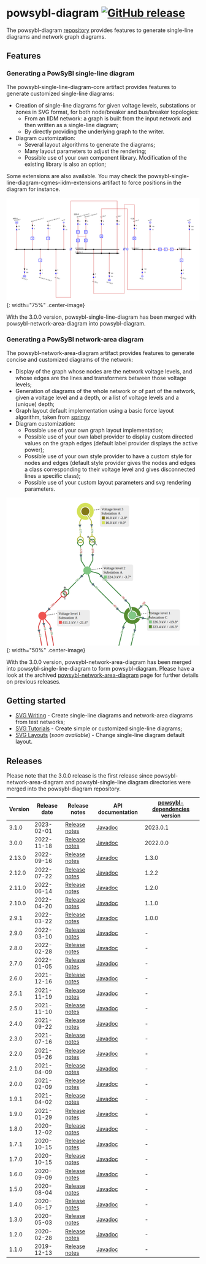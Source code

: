 # powsybl-diagram [![GitHub release](https://img.shields.io/github/release/powsybl/powsybl-diagram.svg?sort=semver)](https://github.com/powsybl/powsybl-diagram/releases/)
The powsybl-diagram [repository](https://github.com/powsybl/powsybl-diagram) provides features to generate single-line diagrams and network graph diagrams.

## Features

### Generating a PowSyBl single-line diagram
The powsybl-single-line-diagram-core artifact provides features to generate customized single-line diagrams:
- Creation of single-line diagrams for given voltage levels, substations or zones in SVG format, for both node/breaker and bus/breaker topologies:
  - From an IIDM network: a graph is built from the input network and then written as a single-line diagram;
  - By directly providing the underlying graph to the writer.
- Diagram customization:
    - Several layout algorithms to generate the diagrams;
    - Many layout parameters to adjust the rendering;
    - Possible use of your own component library. Modification of the existing library is also an option;

Some extensions are also available. You may check the powsybl-single-line-diagram-cgmes-iidm-extensions artifact to force positions in the diagram for instance.

![sld-example](./img/powsybl-single-line-diagram/diagram-example.svg){: width="75%" .center-image}

With the 3.0.0 version, powsybl-single-line-diagram has been merged with powsybl-network-area-diagram into powsybl-diagram.


### Generating a PowSyBl network-area diagram
The powsybl-network-area-diagram artifact provides features to generate concise and customized diagrams of the network:
- Display of the graph whose nodes are the network voltage levels, and whose edges are the lines and transformers between those voltage levels;
- Generation of diagrams of the whole network or of part of the network, given a voltage level and a depth, or a list of voltage levels and a (unique) depth;
- Graph layout default implementation using a basic force layout algorithm, taken from [springy](https://github.com/dhotson/springy)
- Diagram customization:
    - Possible use of your own graph layout implementation;
    - Possible use of your own label provider to display custom directed values on the graph edges (default label provider displays the active power);
    - Possible use of your own style provider to have a custom style for nodes and edges (default style provider gives the nodes and edges a class corresponding to their voltage level and gives disconnected lines a specific class);
    - Possible use of your custom layout parameters and svg rendering parameters.

![nad-example](./img/powsybl-network-area-diagram/diagram-example.png){: width="50%" .center-image}

With the 3.0.0 version, powsybl-network-area-diagram has been merged into powsybl-single-line-diagram to form powsybl-diagram.
Please have a look at the archived [powsybl-network-area-diagram](powsybl-network-area-diagram.md) page for further details on previous releases.


## Getting started

- [SVG Writing](../api_guide/svg-writing.md) - Create single-line diagrams and network-area diagrams from test networks;
- [SVG Tutorials](../tutorials/index.md) - Create simple or customized single-line diagrams;
- [SVG Layouts]() (*soon available*) - Change single-line diagram default layout.

## Releases

Please note that the 3.0.0 release is the first release since powsybl-network-area-diagram and powsybl-single-line diagram directories were merged into the powsybl-diagram repository.

| Version | Release date | Release notes                                                                                | API documentation                                                                           | [powsybl-dependencies](https://github.com/powsybl/powsybl-dependencies) version |
|---------|--------------|----------------------------------------------------------------------------------------------|---------------------------------------------------------------------------------------------|---------------------------------------------------------------------------------|
| 3.1.0   | 2023-02-01   | [Release notes](https://github.com/powsybl/powsybl-diagram/releases/tag/v3.1.0)              | [Javadoc](https://javadoc.io/doc/com.powsybl/powsybl-diagram/3.1.0/index.html)              | 2023.0.1                                                                        |
| 3.0.0   | 2022-11-18   | [Release notes](https://github.com/powsybl/powsybl-diagram/releases/tag/v3.0.0)              | [Javadoc](https://javadoc.io/doc/com.powsybl/powsybl-diagram/3.0.0/index.html)              | 2022.0.0                                                                        |
| 2.13.0  | 2022-09-16   | [Release notes](https://github.com/powsybl/powsybl-single-line-diagram/releases/tag/v2.13.0) | [Javadoc](https://javadoc.io/doc/com.powsybl/powsybl-single-line-diagram/2.13.0/index.html) | 1.3.0                                                                           |
| 2.12.0  | 2022-07-22   | [Release notes](https://github.com/powsybl/powsybl-single-line-diagram/releases/tag/v2.12.0) | [Javadoc](https://javadoc.io/doc/com.powsybl/powsybl-single-line-diagram/2.12.0/index.html) | 1.2.2                                                                           |
| 2.11.0  | 2022-06-14   | [Release notes](https://github.com/powsybl/powsybl-single-line-diagram/releases/tag/v2.11.0) | [Javadoc](https://javadoc.io/doc/com.powsybl/powsybl-single-line-diagram/2.11.0/index.html) | 1.2.0                                                                           |
| 2.10.0  | 2022-04-20   | [Release notes](https://github.com/powsybl/powsybl-single-line-diagram/releases/tag/v2.10.0) | [Javadoc](https://javadoc.io/doc/com.powsybl/powsybl-single-line-diagram/2.10.0/index.html) | 1.1.0                                                                           |
| 2.9.1   | 2022-03-22   | [Release notes](https://github.com/powsybl/powsybl-single-line-diagram/releases/tag/v2.9.1)  | [Javadoc](https://javadoc.io/doc/com.powsybl/powsybl-single-line-diagram/2.9.1/index.html)  | 1.0.0                                                                           |
| 2.9.0   | 2022-03-10   | [Release notes](https://github.com/powsybl/powsybl-single-line-diagram/releases/tag/v2.9.0)  | [Javadoc](https://javadoc.io/doc/com.powsybl/powsybl-single-line-diagram/2.9.0/index.html)  | -                                                                               |
| 2.8.0   | 2022-02-28   | [Release notes](https://github.com/powsybl/powsybl-single-line-diagram/releases/tag/v2.8.0)  | [Javadoc](https://javadoc.io/doc/com.powsybl/powsybl-single-line-diagram/2.8.0/index.html)  | -                                                                               |
| 2.7.0   | 2022-01-05   | [Release notes](https://github.com/powsybl/powsybl-single-line-diagram/releases/tag/v2.7.0)  | [Javadoc](https://javadoc.io/doc/com.powsybl/powsybl-single-line-diagram/2.7.0/index.html)  | -                                                                               |
| 2.6.0   | 2021-12-16   | [Release notes](https://github.com/powsybl/powsybl-single-line-diagram/releases/tag/v2.6.0)  | [Javadoc](https://javadoc.io/doc/com.powsybl/powsybl-single-line-diagram/2.6.0/index.html)  | -                                                                               |
| 2.5.1   | 2021-11-19   | [Release notes](https://github.com/powsybl/powsybl-single-line-diagram/releases/tag/v2.5.1)  | [Javadoc](https://javadoc.io/doc/com.powsybl/powsybl-single-line-diagram/2.5.1/index.html)  | -                                                                               |
| 2.5.0   | 2021-11-10   | [Release notes](https://github.com/powsybl/powsybl-single-line-diagram/releases/tag/v2.5.0)  | [Javadoc](https://javadoc.io/doc/com.powsybl/powsybl-single-line-diagram/2.5.0/index.html)  | -                                                                               |
| 2.4.0   | 2021-09-22   | [Release notes](https://github.com/powsybl/powsybl-single-line-diagram/releases/tag/v2.4.0)  | [Javadoc](https://javadoc.io/doc/com.powsybl/powsybl-single-line-diagram/2.4.0/index.html)  | -                                                                               |
| 2.3.0   | 2021-07-16   | [Release notes](https://github.com/powsybl/powsybl-single-line-diagram/releases/tag/v2.3.0)  | [Javadoc](https://javadoc.io/doc/com.powsybl/powsybl-single-line-diagram/2.3.0/index.html)  | -                                                                               |
| 2.2.0   | 2021-05-26   | [Release notes](https://github.com/powsybl/powsybl-single-line-diagram/releases/tag/v2.2.0)  | [Javadoc](https://javadoc.io/doc/com.powsybl/powsybl-single-line-diagram/2.2.0/index.html)  | -                                                                               |
| 2.1.0   | 2021-04-09   | [Release notes](https://github.com/powsybl/powsybl-single-line-diagram/releases/tag/v2.1.0)  | [Javadoc](https://javadoc.io/doc/com.powsybl/powsybl-single-line-diagram/2.1.0/index.html)  | -                                                                               |
| 2.0.0   | 2021-02-09   | [Release notes](https://github.com/powsybl/powsybl-single-line-diagram/releases/tag/v2.0.0)  | [Javadoc](https://javadoc.io/doc/com.powsybl/powsybl-single-line-diagram/2.0.0/index.html)  | -                                                                               |
| 1.9.1   | 2021-04-02   | [Release notes](https://github.com/powsybl/powsybl-single-line-diagram/releases/tag/v1.9.1)  | [Javadoc](https://javadoc.io/doc/com.powsybl/powsybl-single-line-diagram/1.9.1/index.html)  | -                                                                               |
| 1.9.0   | 2021-01-29   | [Release notes](https://github.com/powsybl/powsybl-single-line-diagram/releases/tag/v1.9.0)  | [Javadoc](https://javadoc.io/doc/com.powsybl/powsybl-single-line-diagram/1.9.0/index.html)  | -                                                                               |
| 1.8.0   | 2020-12-02   | [Release notes](https://github.com/powsybl/powsybl-single-line-diagram/releases/tag/v1.8.0)  | [Javadoc](https://javadoc.io/doc/com.powsybl/powsybl-single-line-diagram/1.8.0/index.html)  | -                                                                               |
| 1.7.1   | 2020-10-15   | [Release notes](https://github.com/powsybl/powsybl-single-line-diagram/releases/tag/v1.7.1)  | [Javadoc](https://javadoc.io/doc/com.powsybl/powsybl-single-line-diagram/1.7.1/index.html)  | -                                                                               |
| 1.7.0   | 2020-10-15   | [Release notes](https://github.com/powsybl/powsybl-single-line-diagram/releases/tag/v1.7.0)  | [Javadoc](https://javadoc.io/doc/com.powsybl/powsybl-single-line-diagram/1.7.0/index.html)  | -                                                                               |
| 1.6.0   | 2020-09-09   | [Release notes](https://github.com/powsybl/powsybl-single-line-diagram/releases/tag/v1.6.0)  | [Javadoc](https://javadoc.io/doc/com.powsybl/powsybl-single-line-diagram/1.6.0/index.html)  | -                                                                               |
| 1.5.0   | 2020-08-04   | [Release notes](https://github.com/powsybl/powsybl-single-line-diagram/releases/tag/v1.5.0)  | [Javadoc](https://javadoc.io/doc/com.powsybl/powsybl-single-line-diagram/1.5.0/index.html)  | -                                                                               |
| 1.4.0   | 2020-06-17   | [Release notes](https://github.com/powsybl/powsybl-single-line-diagram/releases/tag/v1.4.0)  | [Javadoc](https://javadoc.io/doc/com.powsybl/powsybl-single-line-diagram/1.4.0/index.html)  | -                                                                               |
| 1.3.0   | 2020-05-03   | [Release notes](https://github.com/powsybl/powsybl-single-line-diagram/releases/tag/v1.3.0)  | [Javadoc](https://javadoc.io/doc/com.powsybl/powsybl-single-line-diagram/1.3.0/index.html)  | -                                                                               |
| 1.2.0   | 2020-02-28   | [Release notes](https://github.com/powsybl/powsybl-single-line-diagram/releases/tag/v1.2.0)  | [Javadoc](https://javadoc.io/doc/com.powsybl/powsybl-single-line-diagram/1.2.0/index.html)  | -                                                                               |
| 1.1.0   | 2019-12-13   | [Release notes](https://github.com/powsybl/powsybl-single-line-diagram/releases/tag/v1.1.0)  | [Javadoc](https://javadoc.io/doc/com.powsybl/powsybl-single-line-diagram/1.1.0/index.html)  | -                                                                               |